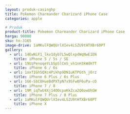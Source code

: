 ```yaml
---
layout: produk-casinghp
title: Pokemon Charmander Charizard iPhone Case
categories: apple

# Produk
product-title: Pokemon Charmander Charizard iPhone Case
harga: 90000
sku: hn-3165
image-drive: 1aMKulFQWQUrlXIev4LSZU9tHTXBr60PT
gallery:
  - url: 14EwNiF1_lkv1dyb7L5wQlxpdWqNwE1EN
    title: iPhone 5 / 5s / SE
  - url: 19UzPenoqeYLb5pSlCmS_vh1nH3kWdH7T
    title: iPhone 6 / 6s
  - url: 1oxfIGh5QXc4Pikhp9DN1uKTPGth_jOrz
    title: iPhone 6 Plus / 6s Plus
  - url: 1G6-SbC8HueBdPXTpN7x9SFw0F6uPa-cO
    title: iPhone 7 / 8
  - url: 19M_iqTwU4Xj14OOcpaKkZca2Q0owUhGW
    title: iPhone 7 Plus / 8 Plus
  - url: 1aMKulFQWQUrlXIev4LSZU9tHTXBr60PT
    title: iPhone X
---
```

